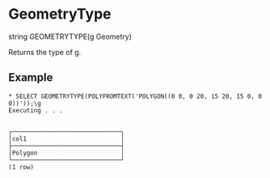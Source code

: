 # GeometryType #

string GEOMETRYTYPE(g Geometry)

Returns the type of g.

## Example ##

    * SELECT GEOMETRYTYPE(POLYFROMTEXT('POLYGON((0 0, 0 20, 15 20, 15 0, 0 0))'));\g                                  
    Executing . . .


    ┌──────────────────────────────┐
    │col1                          │
    ├──────────────────────────────┤
    │Polygon                       │
    └──────────────────────────────┘
    (1 row)
